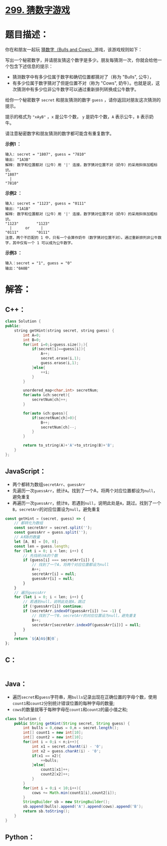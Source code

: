 # [299. 猜数字游戏](https://leetcode-cn.com/problems/bulls-and-cows/)

# 题目描述：

你在和朋友一起玩 [猜数字（Bulls and Cows）](https://baike.baidu.com/item/猜数字/83200?fromtitle=Bulls+and+Cows&fromid=12003488&fr=aladdin)游戏，该游戏规则如下：

写出一个秘密数字，并请朋友猜这个数字是多少。朋友每猜测一次，你就会给他一个包含下述信息的提示：

- 猜测数字中有多少位属于数字和确切位置都猜对了（称为 "Bulls", 公牛），
- 有多少位属于数字猜对了但是位置不对（称为 "Cows", 奶牛）。也就是说，这次猜测中有多少位非公牛数字可以通过重新排列转换成公牛数字。

给你一个秘密数字 `secret` 和朋友猜测的数字 `guess` ，请你返回对朋友这次猜测的提示。

提示的格式为 `"xAyB"` ，`x` 是公牛个数， `y` 是奶牛个数，`A` 表示公牛，`B` 表示奶牛。

请注意秘密数字和朋友猜测的数字都可能含有重复数字。



**示例1 ：**

```
输入: secret = "1807", guess = "7810"
输出: "1A3B"
解释: 数字和位置都对（公牛）用 '|' 连接，数字猜对位置不对（奶牛）的采用斜体加粗标识。
"1807"
  |
"7810"
```

**示例2 ：**

```
输入: secret = "1123", guess = "0111"
输出: "1A1B"
解释: 数字和位置都对（公牛）用 '|' 连接，数字猜对位置不对（奶牛）的采用斜体加粗标识。
"1123"        "1123"
  |      or     |
"0111"        "0111"
注意，两个不匹配的 1 中，只有一个会算作奶牛（数字猜对位置不对）。通过重新排列非公牛数字，其中仅有一个 1 可以成为公牛数字。
```

**示例3 ：**

```
输入：secret = "1", guess = "0"
输出："0A0B"
```



# 解答：

## C++：

```cpp
class Solution {
public:
    string getHint(string secret, string guess) {
        int A=0;
        int B=0;
        for(int i=0;i<guess.size();){
            if(secret[i]==guess[i]){
                A++;
                secret.erase(i,1);
                guess.erase(i,1);
            }else{
                ++i;
            }
        }

        unordered_map<char,int> secretNum;
        for(auto &ch:secret){
            secretNum[ch]++;
        }

        for(auto &ch:guess){
            if(secretNum[ch]>0){
                B++;
                secretNum[ch]--;
            }
        }

        return to_string(A)+'A'+to_string(B)+'B';
    }
};
```

## JavaScript：

- 两个都转为数组`secretArr`、`guessArr`
- 先遍历一次`guessArr`，统计`A`。找到了一个A，将两个对应位置都设为`null`，避免重复
- 再遍历一次`guessArr`，统计`B`，若遇到`null`，说明此处是`A`，跳过。找到了一个`B`，`secretArr`的对应位置设为`null`，避免重复

```JavaScript
const getHint = (secret, guess) => {
    // 都转化为数组
    const secretArr = secret.split('');
    const guessArr = guess.split('');
    // A和B的数量
    let [A, B] = [0, 0];
    const len = guess.length;
    for (let i = 0; i < len; i++) {
        // 先找统计A的个数
        if (guess[i] === secretArr[i]) {
            // 找到了一个A，将两个对应位置都设为null
            A++;
            secretArr[i] = null;
            guessArr[i] = null;
        }
    }
    // 遍历guessArr
    for (let i = 0; i < len; i++) {
        // 若遇到null，说明此处是A，跳过
        if (!guessArr[i]) continue;
        if (secretArr.indexOf(guessArr[i]) !== -1) {
            // 找到了一个B，secretArr的对应位置设为null，避免重复
            B++;
            secretArr[secretArr.indexOf(guessArr[i])] = null;
        }
    }
    return `${A}A${B}B`;
};
```

## C：
```c

```

## Java：
- 遍历`secret`和`guess`字符串，用`bulls`记录出现在正确位置的字母个数，使用`count1`和`count2`分别统计错误位置的每种字母的数量;
- `cows`的数量就等于每种字母在`count1`和`count2`的最小值之和;
```java
class Solution {
    public String getHint(String secret, String guess) {
        int bulls = 0,cows = 0,n = secret.length();
        int[] count1 = new int[10];
        int[] count2 = new int[10];
        for(int i = 0;i < n;i++){
            int x1 = secret.charAt(i) - '0';
            int x2 = guess.charAt(i) - '0';
            if(x1 == x2){
                ++bulls;
            }else{
                count1[x1]++;
                count2[x2]++;
            }
        }
        for(int i = 0;i < 10;i++){
            cows += Math.min(count1[i],count2[i]);
        }
        StringBuilder sb = new StringBuilder();
        sb.append(bulls).append('A').append(cows).append('B');
        return sb.toString();
    }
}
```

## Python：

```python

```
